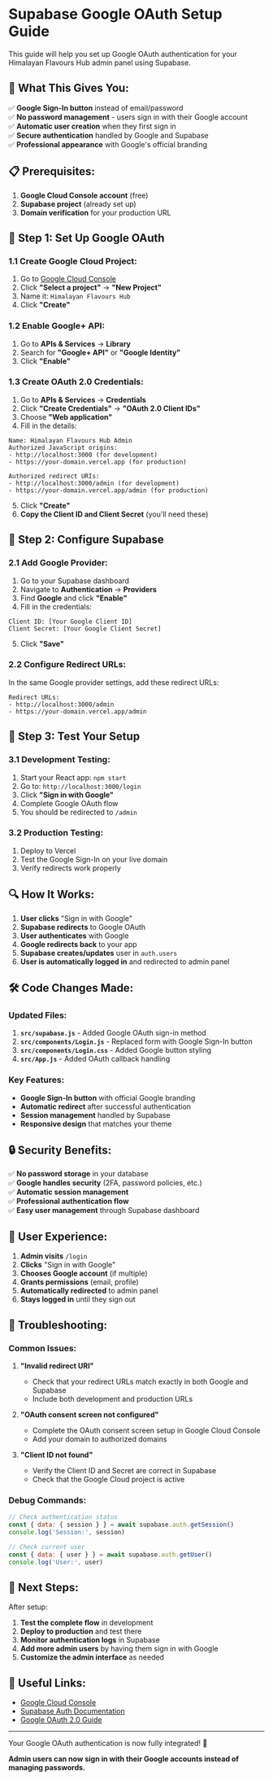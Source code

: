 # Supabase Google OAuth Setup Guide

This guide will help you set up Google OAuth authentication for your Himalayan Flavours Hub admin panel using Supabase.

## 🚀 **What This Gives You:**

✅ **Google Sign-In button** instead of email/password  
✅ **No password management** - users sign in with their Google account  
✅ **Automatic user creation** when they first sign in  
✅ **Secure authentication** handled by Google and Supabase  
✅ **Professional appearance** with Google's official branding  

## 📋 **Prerequisites:**

1. **Google Cloud Console account** (free)
2. **Supabase project** (already set up)
3. **Domain verification** for your production URL

## 🔧 **Step 1: Set Up Google OAuth**

### **1.1 Create Google Cloud Project:**

1. Go to [Google Cloud Console](https://console.cloud.google.com/)
2. Click **"Select a project"** → **"New Project"**
3. Name it: `Himalayan Flavours Hub`
4. Click **"Create"**

### **1.2 Enable Google+ API:**

1. Go to **APIs & Services** → **Library**
2. Search for **"Google+ API"** or **"Google Identity"**
3. Click **"Enable"**

### **1.3 Create OAuth 2.0 Credentials:**

1. Go to **APIs & Services** → **Credentials**
2. Click **"Create Credentials"** → **"OAuth 2.0 Client IDs"**
3. Choose **"Web application"**
4. Fill in the details:

```
Name: Himalayan Flavours Hub Admin
Authorized JavaScript origins:
- http://localhost:3000 (for development)
- https://your-domain.vercel.app (for production)

Authorized redirect URIs:
- http://localhost:3000/admin (for development)
- https://your-domain.vercel.app/admin (for production)
```

5. Click **"Create"**
6. **Copy the Client ID and Client Secret** (you'll need these)

## 🔐 **Step 2: Configure Supabase**

### **2.1 Add Google Provider:**

1. Go to your Supabase dashboard
2. Navigate to **Authentication** → **Providers**
3. Find **Google** and click **"Enable"**
4. Fill in the credentials:

```
Client ID: [Your Google Client ID]
Client Secret: [Your Google Client Secret]
```

5. Click **"Save"**

### **2.2 Configure Redirect URLs:**

In the same Google provider settings, add these redirect URLs:

```
Redirect URLs:
- http://localhost:3000/admin
- https://your-domain.vercel.app/admin
```

## 🎯 **Step 3: Test Your Setup**

### **3.1 Development Testing:**

1. Start your React app: `npm start`
2. Go to: `http://localhost:3000/login`
3. Click **"Sign in with Google"**
4. Complete Google OAuth flow
5. You should be redirected to `/admin`

### **3.2 Production Testing:**

1. Deploy to Vercel
2. Test the Google Sign-In on your live domain
3. Verify redirects work properly

## 🔍 **How It Works:**

1. **User clicks** "Sign in with Google"
2. **Supabase redirects** to Google OAuth
3. **User authenticates** with Google
4. **Google redirects back** to your app
5. **Supabase creates/updates** user in `auth.users`
6. **User is automatically logged in** and redirected to admin panel

## 🛠 **Code Changes Made:**

### **Updated Files:**

1. **`src/supabase.js`** - Added Google OAuth sign-in method
2. **`src/components/Login.js`** - Replaced form with Google Sign-In button
3. **`src/components/Login.css`** - Added Google button styling
4. **`src/App.js`** - Added OAuth callback handling

### **Key Features:**

- **Google Sign-In button** with official Google branding
- **Automatic redirect** after successful authentication
- **Session management** handled by Supabase
- **Responsive design** that matches your theme

## 🔒 **Security Benefits:**

✅ **No password storage** in your database  
✅ **Google handles security** (2FA, password policies, etc.)  
✅ **Automatic session management**  
✅ **Professional authentication flow**  
✅ **Easy user management** through Supabase dashboard  

## 📱 **User Experience:**

1. **Admin visits** `/login`
2. **Clicks** "Sign in with Google"
3. **Chooses Google account** (if multiple)
4. **Grants permissions** (email, profile)
5. **Automatically redirected** to admin panel
6. **Stays logged in** until they sign out

## 🚨 **Troubleshooting:**

### **Common Issues:**

1. **"Invalid redirect URI"**
   - Check that your redirect URLs match exactly in both Google and Supabase
   - Include both development and production URLs

2. **"OAuth consent screen not configured"**
   - Complete the OAuth consent screen setup in Google Cloud Console
   - Add your domain to authorized domains

3. **"Client ID not found"**
   - Verify the Client ID and Secret are correct in Supabase
   - Check that the Google Cloud project is active

### **Debug Commands:**

```javascript
// Check authentication status
const { data: { session } } = await supabase.auth.getSession()
console.log('Session:', session)

// Check current user
const { data: { user } } = await supabase.auth.getUser()
console.log('User:', user)
```

## 🎉 **Next Steps:**

After setup:

1. **Test the complete flow** in development
2. **Deploy to production** and test there
3. **Monitor authentication logs** in Supabase
4. **Add more admin users** by having them sign in with Google
5. **Customize the admin interface** as needed

## 🔗 **Useful Links:**

- [Google Cloud Console](https://console.cloud.google.com/)
- [Supabase Auth Documentation](https://supabase.com/docs/guides/auth)
- [Google OAuth 2.0 Guide](https://developers.google.com/identity/protocols/oauth2)

---

Your Google OAuth authentication is now fully integrated! 🎯

**Admin users can now sign in with their Google accounts instead of managing passwords.**
